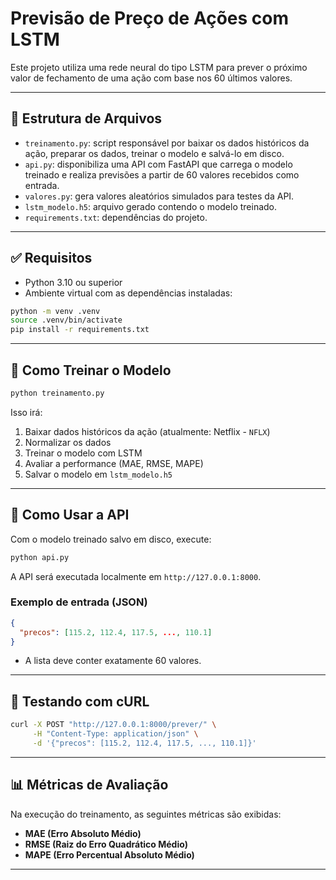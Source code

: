 
# Previsão de Preço de Ações com LSTM

Este projeto utiliza uma rede neural do tipo LSTM para prever o próximo valor de fechamento de uma ação com base nos 60 últimos valores.

---

## 📁 Estrutura de Arquivos

- `treinamento.py`: script responsável por baixar os dados históricos da ação, preparar os dados, treinar o modelo e salvá-lo em disco.
- `api.py`: disponibiliza uma API com FastAPI que carrega o modelo treinado e realiza previsões a partir de 60 valores recebidos como entrada.
- `valores.py`: gera valores aleatórios simulados para testes da API.
- `lstm_modelo.h5`: arquivo gerado contendo o modelo treinado.
- `requirements.txt`: dependências do projeto.

---

## ✅ Requisitos

- Python 3.10 ou superior
- Ambiente virtual com as dependências instaladas:

```bash
python -m venv .venv
source .venv/bin/activate
pip install -r requirements.txt
```

---

## 🚀 Como Treinar o Modelo

```bash
python treinamento.py
```

Isso irá:
1. Baixar dados históricos da ação (atualmente: Netflix - `NFLX`)
2. Normalizar os dados
3. Treinar o modelo com LSTM
4. Avaliar a performance (MAE, RMSE, MAPE)
5. Salvar o modelo em `lstm_modelo.h5`

---

## 🧠 Como Usar a API

Com o modelo treinado salvo em disco, execute:

```bash
python api.py
```

A API será executada localmente em `http://127.0.0.1:8000`.

### Exemplo de entrada (JSON)

```json
{
  "precos": [115.2, 112.4, 117.5, ..., 110.1]
}
```

- A lista deve conter exatamente 60 valores.

---

## 🧪 Testando com cURL

```bash
curl -X POST "http://127.0.0.1:8000/prever/" \
     -H "Content-Type: application/json" \
     -d '{"precos": [115.2, 112.4, 117.5, ..., 110.1]}'
```

---

## 📊 Métricas de Avaliação

Na execução do treinamento, as seguintes métricas são exibidas:

- **MAE (Erro Absoluto Médio)**
- **RMSE (Raiz do Erro Quadrático Médio)**
- **MAPE (Erro Percentual Absoluto Médio)**

---
